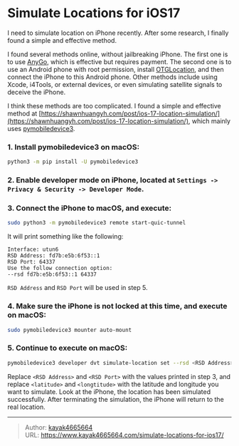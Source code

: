 # Simulate Locations for iOS17

I need to simulate location on iPhone recently. After some research, I finally found a simple and effective method.
<!--more-->

I found several methods online, without jailbreaking iPhone. The first one is to use [AnyGo](https://itoolab.com/gps-location-changer/), which is effective but requires payment. The second one is to use an Android phone with root permission, install [OTGLocation](https://github.com/cczhr/OTGLocation), and then connect the iPhone to this Android phone. Other methods include using Xcode, i4Tools, or external devices, or even simulating satellite signals to deceive the iPhone.

I think these methods are too complicated. I found a simple and effective method at [https://shawnhuangyh.com/post/ios-17-location-simulation/](https://shawnhuangyh.com/post/ios-17-location-simulation/), which mainly uses [pymobiledevice3](https://github.com/doronz88/pymobiledevice3).

### 1. Install pymobiledevice3 on macOS:
```bash
python3 -m pip install -U pymobiledevice3
```

### 2. Enable developer mode on iPhone, located at `Settings -> Privacy & Security -> Developer Mode`.

### 3. Connect the iPhone to macOS, and execute:
```bash
sudo python3 -m pymobiledevice3 remote start-quic-tunnel
```
It will print something like the following:
```
Interface: utun6
RSD Address: fd7b:e5b:6f53::1
RSD Port: 64337
Use the follow connection option:
--rsd fd7b:e5b:6f53::1 64337
```
`RSD Address` and `RSD Port` will be used in step 5.

### 4. Make sure the iPhone is not locked at this time, and execute on macOS:
```bash
sudo pymobiledevice3 mounter auto-mount
```

### 5. Continue to execute on macOS:
```bash
pymobiledevice3 developer dvt simulate-location set --rsd <RSD Address> <RSD Port> -- <latitude> <longtitude>
```

Replace `<RSD Address>` and `<RSD Port>` with the values printed in step 3, and replace `<latitude>` and `<longtitude>` with the latitude and longitude you want to simulate. Look at the iPhone, the location has been simulated successfully. After terminating the simulation, the iPhone will return to the real location.

---

> Author: [kayak4665664](https://github.com/kayak4665664)  
> URL: https://www.kayak4665664.com/simulate-locations-for-ios17/  

